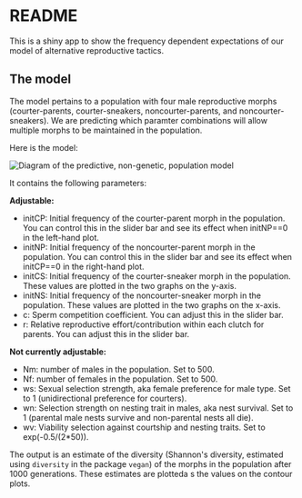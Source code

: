 # README

This is a shiny app to show the frequency dependent expectations of our model of alternative reproductive tactics.


## The model

The model pertains to a population with four male reproductive morphs (courter-parents, courter-sneakers, noncourter-parents, and noncourter-sneakers). We are predicting which paramter combinations will allow multiple morphs to be maintained in the population. 

Here is the model:

![Diagram of the predictive, non-genetic, population model](../figs/frequency_dependence.png)

It contains the following parameters:

**Adjustable:**

- initCP: Initial frequency of the courter-parent morph in the population. You can control this in the slider bar and see its effect when initNP==0 in the left-hand plot.
- initNP: Initial frequency of the noncourter-parent morph in the population. You can control this in the slider bar and see its effect when initCP==0 in the right-hand plot.
- initCS: Initial frequency of the courter-sneaker morph in the population. These values are plotted in the two graphs on the y-axis.
- initNS: Initial frequency of the noncourter-sneaker morph in the population. These values are plotted in the two graphs on the x-axis.
- c: Sperm competition coefficient. You can adjust this in the slider bar.
- r: Relative reproductive effort/contribution within each clutch for parents. You can adjust this in the slider bar.

**Not currently adjustable:**

- Nm: number of males in the population. Set to 500.
- Nf: number of females in the population. Set to 500.
- ws: Sexual selection strength, aka female preference for male type. Set to 1 (unidirectional preference for courters).
- wn: Selection strength on nesting trait in males, aka nest survival. Set to 1 (parental male nests survive and non-parental nests all die).
- wv: Viability selection against courtship and nesting traits. Set to exp(-0.5/(2*50)).


The output is an estimate of the diversity (Shannon's diversity, estimated using `diversity` in the package `vegan`) of the morphs in the population after 1000 generations. These estimates are plotteda s the values on the contour plots.





